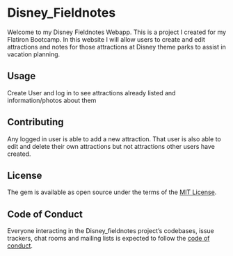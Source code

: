 # Disney_Fieldnotes

Welcome to my Disney Fieldnotes Webapp.  This is a project I created for my Flatiron Bootcamp.  In this website I will allow users to create and edit attractions and notes for those attractions at Disney theme parks to assist in vacation planning.


## Usage
Create User and log in to see attractions already listed and information/photos about them


## Contributing

Any logged in user is able to add a new attraction.  That user is also able to edit and delete their own attractions but not attractions other users have created.

## License

The gem is available as open source under the terms of the [MIT License](https://opensource.org/licenses/MIT).

## Code of Conduct

Everyone interacting in the Disney_fieldnotes project’s codebases, issue trackers, chat rooms and mailing lists is expected to follow the [code of conduct](https://github.com/[USERNAME]/disney_fieldnotes/blob/master/CODE_OF_CONDUCT.md).
